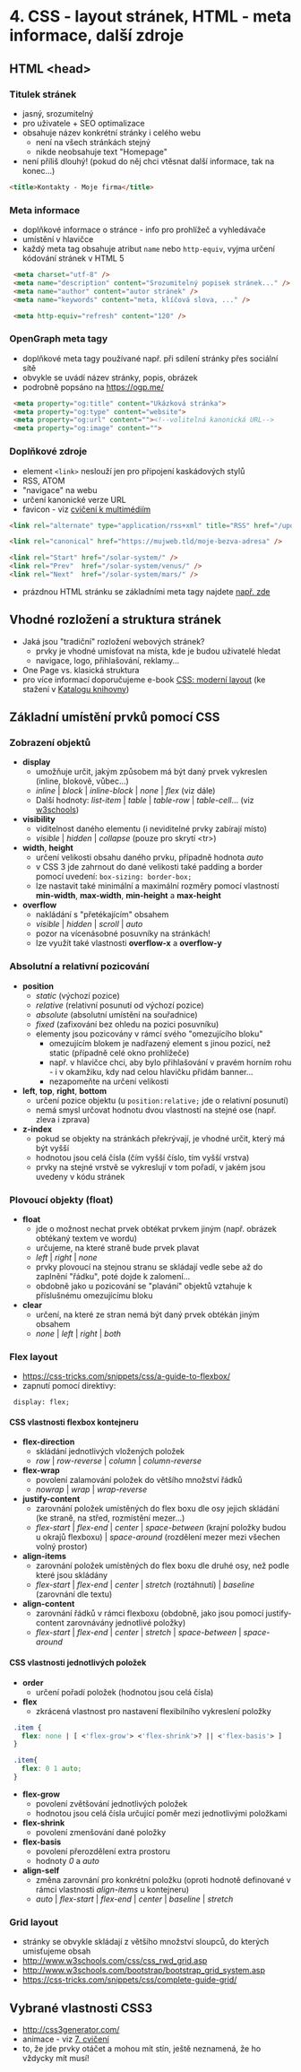 # 4. CSS - layout stránek, HTML - meta informace, další zdroje

## HTML &lt;head&gt;
### Titulek stránek
 * jasný, srozumitelný
 * pro uživatele + SEO optimalizace
 * obsahuje název konkrétní stránky i celého webu
    * není na všech stránkách stejný
    * nikde neobsahuje text "Homepage"
 * není příliš dlouhý! (pokud do něj chci vtěsnat další informace, tak na konec...)

```html
<title>Kontakty - Moje firma</title>
```

### Meta informace
 * doplňkové informace o stránce - info pro prohlížeč a vyhledávače
 * umístění v hlavičce
 * každý meta tag obsahuje atribut ```name``` nebo ```http-equiv```, vyjma určení kódování stránek v HTML 5

```html
 <meta charset="utf-8" />
 <meta name="description" content="Srozumitelný popisek stránek..." />
 <meta name="author" content="autor stránek" />
 <meta name="keywords" content="meta, klíčová slova, ..." />

 <meta http-equiv="refresh" content="120" />
```

### OpenGraph meta tagy
 * doplňkové meta tagy používané např. při sdílení stránky přes sociální sítě
 * obvykle se uvádí název stránky, popis, obrázek
 * podrobně popsáno na https://ogp.me/

```html
 <meta property="og:title" content="Ukázková stránka">
 <meta property="og:type" content="website">
 <meta property="og:url" content=""><!--volitelná kanonická URL-->
 <meta property="og:image" content="">
```

### Doplňkové zdroje
 * element ```<link>``` neslouží jen pro připojení kaskádových stylů
 * RSS, ATOM
 * "navigace" na webu
 * určení kanonické verze URL
 * favicon - viz [cvičení k multimédiím](../05-multimedia)

 ```html
 <link rel="alternate" type="application/rss+xml" title="RSS" href="/updates.rdf" />

 <link rel="canonical" href="https://mujweb.tld/moje-bezva-adresa" />

 <link rel="Start" href="/solar-system/" />
 <link rel="Prev"  href="/solar-system/venus/" />
 <link rel="Next"  href="/solar-system/mars/" />
 ```

 * prázdnou HTML stránku se základními meta tagy najdete [např. zde](https://github.com/h5bp/html5-boilerplate-template/blob/main/index.html)

## Vhodné rozložení a struktura stránek
 * Jaká jsou "tradiční" rozložení webových stránek?
    * prvky je vhodné umisťovat na místa, kde je budou uživatelé hledat
    * navigace, logo, přihlašování, reklamy...
 * One Page vs. klasická struktura
 * pro více informací doporučujeme e-book [CSS: moderní layout](https://katalog.vse.cz/Record/000695160) (ke stažení v [Katalogu knihovny](https://katalog.vse.cz/Record/000695160))

## Základní umístění prvků pomocí CSS

### Zobrazení objektů

 * **display**
    * umožňuje určit, jakým způsobem má být daný prvek vykreslen (inline, blokově, vůbec...)
    * *inline* | *block* | *inline-block* | *none* | *flex* (viz dále)
    * Další hodnoty: *list-item* | *table* | *table-row* | *table-cell*... (viz [w3schools](http://www.w3schools.com/cssref/pr_class_display.asp))
 * **visibility**
    * viditelnost daného elementu (i neviditelné prvky zabírají místo)
    * *visible* | *hidden* | *collapse* (pouze pro skrytí &lt;tr&gt;)
 * **width**, **height**
    * určení velikosti obsahu daného prvku, případně hodnota *auto*
    * v CSS 3 jde zahrnout do dané velikosti také padding a border pomocí uvedení: ```box-sizing: border-box;```
    * lze nastavit také minimální a maximální rozměry pomocí vlastností **min-width**, **max-width**, **min-height** a **max-height**
 * **overflow**
    * nakládání s "přetékajícím" obsahem
    * *visible* | *hidden* | *scroll* | *auto*
    * pozor na vícenásobné posuvníky na stránkách!
    * lze využít také vlastnosti **overflow-x** a **overflow-y**

### Absolutní a relativní pozicování

 * **position**
    * *static* (výchozí pozice)
    * *relative* (relativní posunutí od výchozí pozice)
    * *absolute* (absolutní umístění na souřadnice)
    * *fixed* (zafixování bez ohledu na pozici posuvníku)
    * elementy jsou pozicovány v rámcí svého "omezujícího bloku"
        * omezujícím blokem je nadřazený element s jinou pozicí, než static (případně celé okno prohlížeče)
        * např. v hlavičce chci, aby bylo přihlašování v pravém horním rohu - i v okamžiku, kdy nad celou hlavičku přidám banner...
        * nezapomeňte na určení velikosti
 * **left**, **top**, **right**, **bottom**
    * určení pozice objektu (u ```position:relative;``` jde o relativní posunutí)
    * nemá smysl určovat hodnotu dvou vlastností na stejné ose (např. zleva i zprava)
 * **z-index**
    * pokud se objekty na stránkách překrývají, je vhodné určit, který má být vyšší
    * hodnotou jsou celá čísla (čím vyšší číslo, tím vyšší vrstva)
    * prvky na stejné vrstvě se vykreslují v tom pořadí, v jakém jsou uvedeny v kódu stránek

### Plovoucí objekty (float)

 * **float**
    * jde o možnost nechat prvek obtékat prvkem jiným (např. obrázek obtékaný textem ve wordu)
    * určujeme, na které straně bude prvek plavat
    * *left* | *right* | *none*
    * prvky plovoucí na stejnou stranu se skládají vedle sebe až do zaplnění "řádku", poté dojde k zalomení...
    * obdobně jako u pozicování se "plavání" objektů vztahuje k příslušnému omezujícímu bloku
 * **clear**
    * určení, na které ze stran nemá být daný prvek obtékán jiným obsahem
    * *none* | *left* | *right* | *both*

### Flex layout
 * https://css-tricks.com/snippets/css/a-guide-to-flexbox/
 * zapnutí pomocí direktivy:

 ``` display: flex;```

#### CSS vlastnosti flexbox kontejneru
 * **flex-direction**
    * skládání jednotlivých vložených položek
    * *row* | *row-reverse* | *column* | *column-reverse*
 * **flex-wrap**
    * povolení zalamování položek do většího množství řádků
    * *nowrap* | *wrap* | *wrap-reverse*
 * **justify-content**
    * zarovnání položek umístěných do flex boxu dle osy jejich skládání (ke straně, na střed, rozmístění mezer...)
    * *flex-start* | *flex-end* | *center* | *space-between* (krajní položky budou u okrajů flexboxu) | *space-around* (rozdělení mezer mezi všechen volný prostor)
 * **align-items**
    * zarovnání položek umístěných do flex boxu dle druhé osy, než podle které jsou skládány
    * *flex-start* | *flex-end* | *center* | *stretch* (roztáhnutí) | *baseline* (zarovnání dle textu)
 * **align-content**
    * zarovnání řádků v rámci flexboxu (obdobně, jako jsou pomocí justify-content zarovnávány jednotlivé položky)
    * *flex-start* | *flex-end* | *center* | *stretch* | *space-between* | *space-around*

#### CSS vlastnosti jednotlivých položek
 * **order**
    * určení pořadí položek (hodnotou jsou celá čísla)
 * **flex**
    * zkrácená vlastnost pro nastavení flexibilního vykreslení položky

```css
 .item {
   flex: none | [ <'flex-grow'> <'flex-shrink'>? || <'flex-basis'> ]
 }

 .item{
   flex: 0 1 auto;
 }
```

 * **flex-grow**
    * povolení zvětšování jednotlivých položek
    * hodnotou jsou celá čísla určující poměr mezi jednotlivými položkami
 * **flex-shrink**
    * povolení zmenšování dané položky
 * **flex-basis**
    * povolení přerozdělení extra prostoru
    * hodnoty *0* a *auto*
 * **align-self**
    * změna zarovnání pro konkrétní položku (oproti hodnotě definované v rámci vlastnosti *align-items* u kontejneru)
    * *auto* | *flex-start* | *flex-end* | *center* | *baseline* | *stretch*

### Grid layout
 * stránky se obvykle skládají z většího množství sloupců, do kterých umisťujeme obsah
 * http://www.w3schools.com/css/css_rwd_grid.asp
 * http://www.w3schools.com/bootstrap/bootstrap_grid_system.asp
 * https://css-tricks.com/snippets/css/complete-guide-grid/

## Vybrané vlastnosti CSS3
 * http://css3generator.com/
 * animace - viz [7. cvičení](../07-pokrocile-techniky)
 * to, že jde prvky otáčet a mohou mít stín, ještě neznamená, že ho vždycky mít musí!


